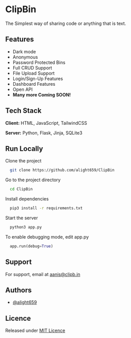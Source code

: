 
# ClipBin

The Simplest way of sharing code or anything that is text.

## Features

- Dark mode
- Anonymous
- Password Protected Bins
- Full CRUD Support
- File Upload Support
- Login/Sign-Up Features
- Dashboard Features
- Open API
- **Many more Coming SOON!**


## Tech Stack

**Client:** HTML, JavaScript, TailwindCSS

**Server:** Python, Flask, Jinja, SQLite3


## Run Locally

Clone the project

```bash
  git clone https://github.com/alight659/ClipBin
```

Go to the project directory

```bash
  cd ClipBin
```

Install dependencies

```bash
  pip3 install -r requirements.txt
```

Start the server

```bash
  python3 app.py
```

To enable debugging mode, edit app.py

```python
  app.run(debug=True)
```
## Support

For support, email at [aanis@clipb.in](mailto:aanis@clipb.in)


## Authors

- [@alight659](https://www.github.com/alight659)

## Licence
Released under [MIT Licence](https://github.com/alight659/ClipBin/blob/main/LICENSE)
